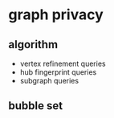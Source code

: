 #  graph privacy

## algorithm
- vertex refinement queries
- hub fingerprint queries
- subgraph queries
## bubble set